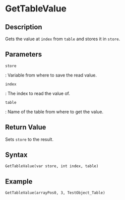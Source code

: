 # GetTableValue

## Description
Gets the value at `index` from `table` and stores it in `store`.

## Parameters
`store`

:   Variable from where to save the read value.

`index`

:   The index to read the value of.

`table`

:   Name of the table from where to get the value.

## Return Value
Sets `store` to the result.

## Syntax
```
GetTableValue(var store, int index, table)
```

## Example
```
GetTableValue(arrayPos0, 3, TestObject_Table)
```
